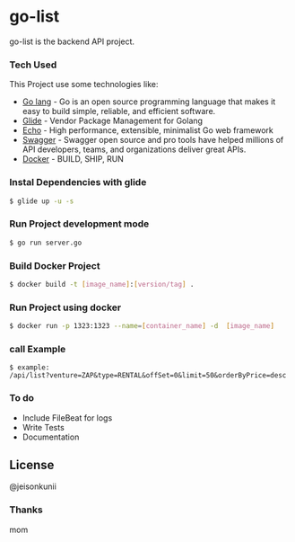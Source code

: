 # go-list

go-list is the backend API project. 

### Tech Used

This Project use some technologies like:

* [Go lang] - Go is an open source programming language that makes it easy to build simple, reliable, and efficient software.
* [Glide] - Vendor Package Management for Golang
* [Echo] - High performance, extensible, minimalist Go web framework
* [Swagger] - Swagger open source and pro tools have helped millions of API developers, teams, and organizations deliver great APIs.
* [Docker] - BUILD, SHIP, RUN


### Instal Dependencies with glide
```sh
$ glide up -u -s
```

### Run Project development mode
```sh
$ go run server.go
```

### Build Docker Project
```sh
$ docker build -t [image_name]:[version/tag] .
```

### Run Project using docker
```sh
$ docker run -p 1323:1323 --name=[container_name] -d  [image_name]
```

### call Example 
```request
$ example:
/api/list?venture=ZAP&type=RENTAL&offSet=0&limit=50&orderByPrice=desc
```

### To do
 - Include FileBeat for logs
 - Write Tests
 - Documentation

License
----

@jeisonkunii

### Thanks
mom


[//]: # (These are reference links used in the body of this note and get stripped out when the markdown processor does its job. There is no need to format nicely because it shouldn't be seen. Thanks SO - http://stackoverflow.com/questions/4823468/store-comments-in-markdown-syntax)


   [Go lang]: <https://golang.org/>
   [Glide]: <https://github.com/Masterminds/glide>
   [Swagger]: <https://swagger.io/>
   [Echo]: <https://echo.labstack.com>
   [Docker]: <https://www.docker.com/>